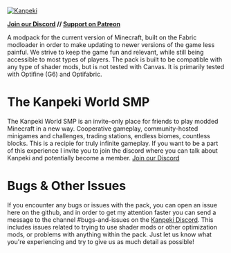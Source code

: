 <a href="https://github.Kanpeki.net"><img src="https://i.ibb.co/j8bS4Qm/Kanpeki-2.png" alt="Kanpeki" border="0"></a>

<strong>[Join our Discord](https://discord.gg/9qJqG9nvN3) // [Support on Patreon](https://patreon.com/kanpeki)</strong>

A modpack for the current version of Minecraft, built on the Fabric modloader in order to make updating to newer versions of the game less painful. We strive to keep the game fun and relevant, while still being accessible to most types of players. The pack is built to be compatible with any type of shader mods, but is not tested with Canvas. It is primarily tested with Optifine (G6) and Optifabric.

# The Kanpeki World SMP

The Kanpeki World SMP is an invite-only place for friends to play modded Minecraft in a new way. Cooperative gameplay, community-hosted minigames and challenges, trading stations, endless biomes, countless blocks. This is a recipie for truly infinite gameplay. If you want to be a part of this experience I invite you to join the discord where you can talk about Kanpeki and potentially become a member. [Join our Discord](https://discord.gg/9qJqG9nvN3)

# Bugs & Other Issues

If you encounter any bugs or issues with the pack, you can open an issue here on the github, and in order to get my attention faster you can send a message to the channel #bugs-and-issues on the [Kanpeki Discord](https://discord.gg/9qJqG9nvN3). This includes issues related to trying to use shader mods or other optimization mods, or problems with anything within the pack. Just let us know what you're experiencing and try to give us as much detail as possible! 
